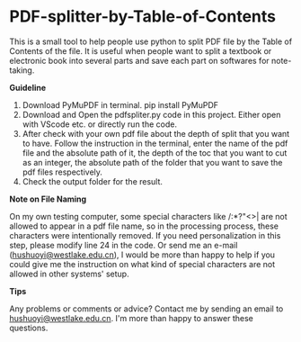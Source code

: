 # PDF-splitter-by-Table-of-Contents
This is a small tool to help people use python to split PDF file by the Table of Contents of the file. It is useful when people want to split a textbook or electronic book into several parts and save each part on softwares for note-taking.

<b>Guideline</b>
1. Download PyMuPDF in terminal.
    pip install PyMuPDF
2. Download and Open the pdfspliter.py code in this project. Either open with VScode etc. or directly run the code.
3. After check with your own pdf file about the depth of split that you want to have. Follow the instruction in the terminal, enter the name of the pdf file and the absolute path of it, the depth of the toc that you want to cut as an integer, the absolute path of the folder that you want to save the pdf files respectively.
4. Check the output folder for the result.

<b>Note on File Naming</b>

On my own testing computer, some special characters like \/:*?"<>| are not allowed to appear in a pdf file name, so in the processing process, these characters were intentionally removed.
If you need personalization in this step, please modify line 24 in the code. Or send me an e-mail (hushuoyi@westlake.edu.cn), I would be more than happy to help if you could give me the instruction on what kind of special characters are not allowed in other systems' setup.

<b>Tips</b>

Any problems or comments or advice? Contact me by sending an email to hushuoyi@westlake.edu.cn. I'm more than happy to answer these questions.